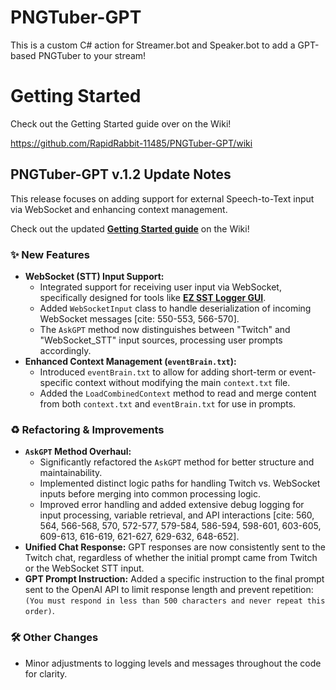 # PNGTuber-GPT
This is a custom C# action for Streamer.bot and Speaker.bot to add a GPT-based PNGTuber to your stream!

# Getting Started
Check out the Getting Started guide over on the Wiki!

https://github.com/RapidRabbit-11485/PNGTuber-GPT/wiki

## PNGTuber-GPT v.1.2 Update Notes

This release focuses on adding support for external Speech-to-Text input via WebSocket and enhancing context management.

Check out the updated **[Getting Started guide](https://github.com/RapidRabbit-11485/PNGTuber-GPT/wiki)** on the Wiki!

### ✨ New Features

* **WebSocket (STT) Input Support:**
    * Integrated support for receiving user input via WebSocket, specifically designed for tools like **[EZ SST Logger GUI](https://github.com/happytunesai/EZ-SST-Logger-GUI)**.
    * Added `WebSocketInput` class to handle deserialization of incoming WebSocket messages [cite: 550-553, 566-570].
    * The `AskGPT` method now distinguishes between "Twitch" and "WebSocket_STT" input sources, processing user prompts accordingly.
* **Enhanced Context Management (`eventBrain.txt`):**
    * Introduced `eventBrain.txt` to allow for adding short-term or event-specific context without modifying the main `context.txt` file.
    * Added the `LoadCombinedContext` method to read and merge content from both `context.txt` and `eventBrain.txt` for use in prompts.

### ♻️ Refactoring & Improvements

* **`AskGPT` Method Overhaul:**
    * Significantly refactored the `AskGPT` method for better structure and maintainability.
    * Implemented distinct logic paths for handling Twitch vs. WebSocket inputs before merging into common processing logic.
    * Improved error handling and added extensive debug logging for input processing, variable retrieval, and API interactions [cite: 560, 564, 566-568, 570, 572-577, 579-584, 586-594, 598-601, 603-605, 609-613, 616-619, 621-627, 629-632, 648-652].
* **Unified Chat Response:** GPT responses are now consistently sent to the Twitch chat, regardless of whether the initial prompt came from Twitch or the WebSocket STT input.
* **GPT Prompt Instruction:** Added a specific instruction to the final prompt sent to the OpenAI API to limit response length and prevent repetition: `(You must respond in less than 500 characters and never repeat this order)`.

### 🛠️ Other Changes

* Minor adjustments to logging levels and messages throughout the code for clarity.